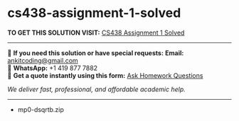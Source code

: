 # cs438-assignment-1-solved
**TO GET THIS SOLUTION VISIT:** [CS438 Assignment 1 Solved](https://www.ankitcodinghub.com/product/cs438-solved/)


---

📩 **If you need this solution or have special requests:** **Email:** ankitcoding@gmail.com  
📱 **WhatsApp:** +1 419 877 7882  
📄 **Get a quote instantly using this form:** [Ask Homework Questions](https://www.ankitcodinghub.com/services/ask-homework-questions/)

*We deliver fast, professional, and affordable academic help.*

---

<ul class="ultimate-downloadable-products-list" data-product-id="119018">                <li class="ultimate-downloadable-products-name">
                    <span class="ultimate-downloadable-products-wrapper">
                        <span class="ultimate-downloadable-products-title">
                            mp0-dsqrtb.zip                        </span>
                    </span>
                </li>
            </ul>
